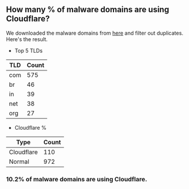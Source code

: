 ## How many % of malware domains are using Cloudflare?


We downloaded the malware domains from [here](https://urlhaus.abuse.ch) and filter out duplicates.
Here's the result.


[//]: # (start replacement)


- Top 5 TLDs

| TLD | Count |
| --- | --- |
| com | 575 |
| br | 46 |
| in | 39 |
| net | 38 |
| org | 27 |


- Cloudflare %

| Type | Count |
| --- | --- |
| Cloudflare | 110 |
| Normal | 972 |


### 10.2% of malware domains are using Cloudflare.